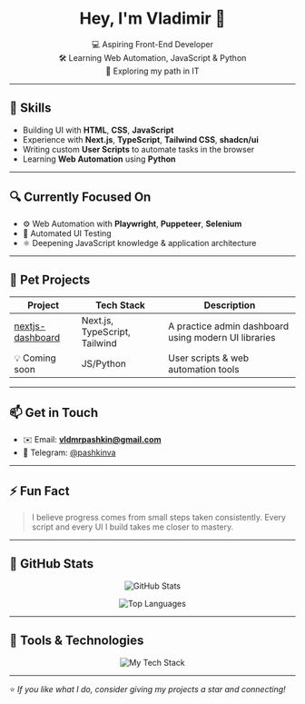 <h1 align="center">Hey, I'm Vladimir 👋</h1>
<p align="center">
  💻 Aspiring Front-End Developer <br>
  🛠 Learning Web Automation, JavaScript & Python <br>
  🚀 Exploring my path in IT
</p>

---

## 🧠 Skills

- Building UI with **HTML**, **CSS**, **JavaScript**
- Experience with **Next.js**, **TypeScript**, **Tailwind CSS**, **shadcn/ui**
- Writing custom **User Scripts** to automate tasks in the browser
- Learning **Web Automation** using **Python**

---

## 🔍 Currently Focused On

- ⚙️ Web Automation with **Playwright**, **Puppeteer**, **Selenium**
- 🧪 Automated UI Testing
- ⚛️ Deepening JavaScript knowledge & application architecture

---

## 🧩 Pet Projects

| Project | Tech Stack | Description |
|--------|------------|-------------|
| [nextjs-dashboard](https://github.com/p4sdev/nextjs-dashboard) | Next.js, TypeScript, Tailwind | A practice admin dashboard using modern UI libraries |
| 💡 Coming soon | JS/Python | User scripts & web automation tools |

---

## 📫 Get in Touch

- ✉️ Email: **vldmrpashkin@gmail.com**
- 💬 Telegram: [@pashkinva](https://t.me/pashkinva)

---

## ⚡ Fun Fact

> I believe progress comes from small steps taken consistently. Every script and every UI I build takes me closer to mastery.

---

## 🧮 GitHub Stats

<p align="center">
  <img src="https://github-readme-stats.vercel.app/api?username=p4sdev&show_icons=true&theme=tokyonight" alt="GitHub Stats" />
</p>

<p align="center">
  <img src="https://github-readme-stats.vercel.app/api/top-langs/?username=p4sdev&layout=compact&theme=tokyonight" alt="Top Languages" />
</p>

---

## 🧰 Tools & Technologies

<p align="center">
  <img src="https://skillicons.dev/icons?i=js,ts,react,nextjs,tailwind,python,git,vscode,html,css" alt="My Tech Stack" />
</p>

---

⭐️ *If you like what I do, consider giving my projects a star and connecting!*
